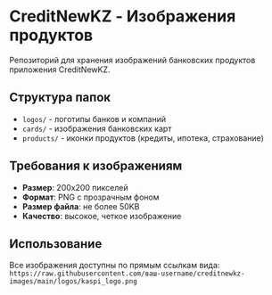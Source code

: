 # CreditNewKZ - Изображения продуктов

Репозиторий для хранения изображений банковских продуктов приложения CreditNewKZ.

## Структура папок

- `logos/` - логотипы банков и компаний
- `cards/` - изображения банковских карт  
- `products/` - иконки продуктов (кредиты, ипотека, страхование)

## Требования к изображениям

- **Размер**: 200x200 пикселей
- **Формат**: PNG с прозрачным фоном
- **Размер файла**: не более 50KB
- **Качество**: высокое, четкое изображение

## Использование

Все изображения доступны по прямым ссылкам вида:
`https://raw.githubusercontent.com/ваш-username/creditnewkz-images/main/logos/kaspi_logo.png`
```
